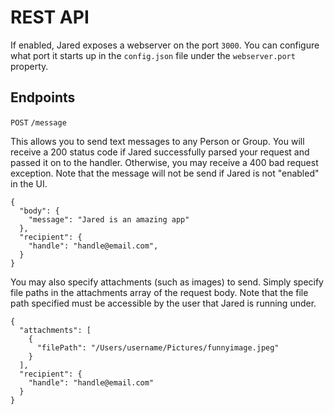 # REST API

If enabled, Jared exposes a webserver on the port `3000`. You can configure what port it starts up in the `config.json` file under the `webserver.port` property.

## Endpoints
`POST` `/message` 

This allows you to send text messages to any Person or Group. You will receive a 200 status code if Jared successfully parsed your request and passed it on to the handler. Otherwise, you may receive a 400 bad request exception. Note that the message will not be send if Jared is not "enabled" in the UI.

```
{
  "body": {
    "message": "Jared is an amazing app"
  },
  "recipient": {
    "handle": "handle@email.com",
  }
}
```

You may also specify attachments (such as images) to send. Simply specify file paths in the attachments array of the request body. Note that the file path specified must be accessible by the user that Jared is running under.

```
{
  "attachments": [
    {
      "filePath": "/Users/username/Pictures/funnyimage.jpeg"
    }
  ],
  "recipient": {
    "handle": "handle@email.com"
  }
}
```
